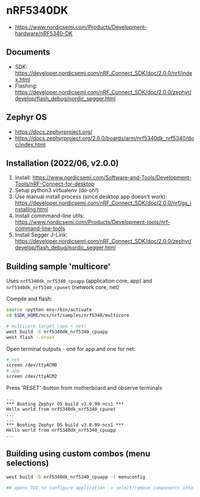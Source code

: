 # nRF5340DK
* https://www.nordicsemi.com/Products/Development-hardware/nRF5340-DK

## Documents
* SDK: https://developer.nordicsemi.com/nRF_Connect_SDK/doc/2.0.0/nrf/index.html
* Flashing: https://developer.nordicsemi.com/nRF_Connect_SDK/doc/2.0.0/zephyr/develop/flash_debug/nordic_segger.html

## Zephyr OS
* https://docs.zephyrproject.org/
* https://docs.zephyrproject.org/2.6.0/boards/arm/nrf5340dk_nrf5340/doc/index.html

## Installation (2022/06, v2.0.0)
1. Install: https://www.nordicsemi.com/Software-and-Tools/Development-Tools/nRF-Connect-for-desktop
1. Setup python3 virtualenv (do-oh!)
1. Use manual install process (since desktop app doesn't work): https://developer.nordicsemi.com/nRF_Connect_SDK/doc/2.0.0/nrf/gs_installing.html
1. Install commmand-line utils: https://www.nordicsemi.com/Products/Development-tools/nrf-command-line-tools
1. Install Segger J-Link: https://developer.nordicsemi.com/nRF_Connect_SDK/doc/2.0.0/zephyr/develop/flash_debug/nordic_segger.html

## Building sample 'multicore'
Uses  `nrf5340dk_nrf5340_cpuapp` (application core, app) and `nrf5340dk_nrf5340_cpunet` (network core, net)

Compile and flash:

```bash
source <python env>/bin/activate
cd $SDK_HOME/ncs/nrf/samples/nrf5340/multicore

# multicore target (app + net)
west build -b nrf5340dk_nrf5340_cpuapp
west flash --erase
```

Open terminal outputs - one for app and one for net:
```bash
# net
screen /dev/ttyACM0
# app
screen /dev/ttyACM2
```

Press 'RESET'-button from motherboard and observe terminals

```
...
*** Booting Zephyr OS build v3.0.99-ncs1 ***
Hello world from nrf5340dk_nrf5340_cpunet
...
...
*** Booting Zephyr OS build v3.0.99-ncs1 ***
Hello world from nrf5340dk_nrf5340_cpuapp
...
```

## Building using custom combos (menu selections)
```bash
west build -b nrf5340dk_nrf5340_cpuapp -t menuconfig

## opens TUI to configure application -> select/remove components into build
```
